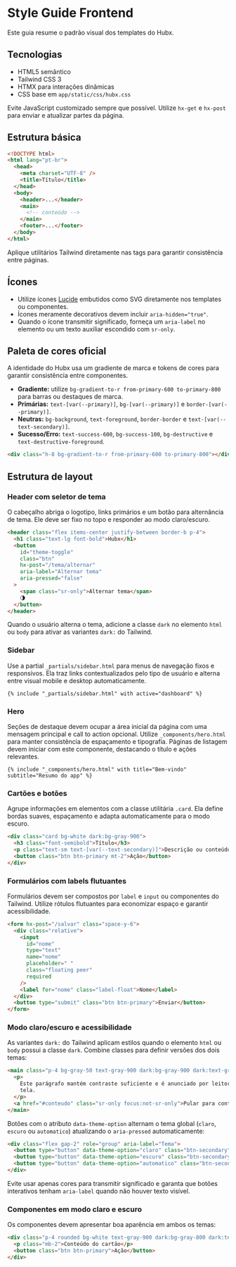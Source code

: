 # Style Guide Frontend

Este guia resume o padrão visual dos templates do Hubx.

## Tecnologias

- HTML5 semântico
- Tailwind CSS 3
- HTMX para interações dinâmicas
- CSS base em `app/static/css/hubx.css`

Evite JavaScript customizado sempre que possível. Utilize `hx-get` e `hx-post` para enviar e atualizar partes da página.

## Estrutura básica

```html
<!DOCTYPE html>
<html lang="pt-br">
  <head>
    <meta charset="UTF-8" />
    <title>Título</title>
  </head>
  <body>
    <header>...</header>
    <main>
      <!-- conteúdo -->
    </main>
    <footer>...</footer>
  </body>
</html>
```

Aplique utilitários Tailwind diretamente nas tags para garantir consistência entre páginas.

## Ícones

- Utilize ícones [Lucide](https://lucide.dev) embutidos como SVG diretamente nos templates ou componentes.
- Ícones meramente decorativos devem incluir `aria-hidden="true"`.
- Quando o ícone transmitir significado, forneça um `aria-label` no elemento ou um texto auxiliar escondido com `sr-only`.

## Paleta de cores oficial

A identidade do Hubx usa um gradiente de marca e tokens de cores para garantir
consistência entre componentes.

- **Gradiente:** utilize `bg-gradient-to-r from-primary-600 to-primary-800` para
  barras ou destaques de marca.
- **Primárias:** `text-[var(--primary)]`, `bg-[var(--primary)]` e
  `border-[var(--primary)]`.
- **Neutras:** `bg-background`, `text-foreground`, `border-border` e
  `text-[var(--text-secondary)]`.
- **Sucesso/Erro:** `text-success-600`, `bg-success-100`, `bg-destructive` e
  `text-destructive-foreground`.

```html
<div class="h-8 bg-gradient-to-r from-primary-600 to-primary-800"></div>
```

## Estrutura de layout

### Header com seletor de tema

O cabeçalho abriga o logotipo, links primários e um botão para alternância de
tema. Ele deve ser fixo no topo e responder ao modo claro/escuro.

```html
<header class="flex items-center justify-between border-b p-4">
  <h1 class="text-lg font-bold">Hubx</h1>
  <button
    id="theme-toggle"
    class="btn"
    hx-post="/tema/alternar"
    aria-label="Alternar tema"
    aria-pressed="false"
  >
    <span class="sr-only">Alternar tema</span>
    🌗
  </button>
</header>
```

Quando o usuário alterna o tema, adicione a classe `dark` no elemento `html`
ou `body` para ativar as variantes `dark:` do Tailwind.

### Sidebar

Use a partial `_partials/sidebar.html` para menus de navegação fixos e
responsivos. Ela traz links contextualizados pelo tipo de usuário e alterna
entre visual mobile e desktop automaticamente.

```django
{% include "_partials/sidebar.html" with active="dashboard" %}
```

### Hero

Seções de destaque devem ocupar a área inicial da página com uma mensagem
principal e call to action opcional. Utilize `_components/hero.html` para manter
consistência de espaçamento e tipografia. Páginas de listagem devem iniciar com
este componente, destacando o título e ações relevantes.

```django
{% include "_components/hero.html" with title="Bem-vindo" subtitle="Resumo do app" %}
```

### Cartões e botões

Agrupe informações em elementos com a classe utilitária `.card`. Ela define
bordas suaves, espaçamento e adapta automaticamente para o modo escuro.

```html
<div class="card bg-white dark:bg-gray-900">
  <h3 class="font-semibold">Título</h3>
  <p class="text-sm text-[var(--text-secondary)]">Descrição ou conteúdo.</p>
  <button class="btn btn-primary mt-2">Ação</button>
</div>
```

### Formulários com labels flutuantes

Formulários devem ser compostos por `label` e `input` ou componentes do
Tailwind. Utilize rótulos flutuantes para economizar espaço e garantir
acessibilidade.

```html
<form hx-post="/salvar" class="space-y-6">
  <div class="relative">
    <input
      id="nome"
      type="text"
      name="nome"
      placeholder=" "
      class="floating peer"
      required
    />
    <label for="nome" class="label-float">Nome</label>
  </div>
  <button type="submit" class="btn btn-primary">Enviar</button>
</form>
```

### Modo claro/escuro e acessibilidade

As variantes `dark:` do Tailwind aplicam estilos quando o elemento `html` ou
`body` possui a classe `dark`. Combine classes para definir versões dos dois
temas:

```html
<main class="p-4 bg-gray-50 text-gray-900 dark:bg-gray-900 dark:text-gray-100">
  <p>
    Este parágrafo mantém contraste suficiente e é anunciado por leitores de
    tela.
  </p>
  <a href="#conteudo" class="sr-only focus:not-sr-only">Pular para conteúdo</a>
</main>
```

Botões com o atributo `data-theme-option` alternam o tema global (`claro`,
`escuro` ou `automatico`) atualizando o `aria-pressed` automaticamente:

```html
<div class="flex gap-2" role="group" aria-label="Tema">
  <button type="button" data-theme-option="claro" class="btn-secondary">Claro</button>
  <button type="button" data-theme-option="escuro" class="btn-secondary">Escuro</button>
  <button type="button" data-theme-option="automatico" class="btn-secondary">Automático</button>
</div>
```

Evite usar apenas cores para transmitir significado e garanta que botões
interativos tenham `aria-label` quando não houver texto visível.

### Componentes em modo claro e escuro

Os componentes devem apresentar boa aparência em ambos os temas:

```html
<div class="p-4 rounded bg-white text-gray-900 dark:bg-gray-800 dark:text-gray-100">
  <p class="mb-2">Conteúdo do cartão</p>
  <button class="btn btn-primary">Ação</button>
</div>
```
